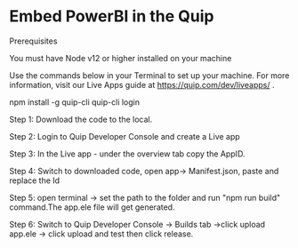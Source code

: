 # Embed PowerBI in the Quip

Prerequisites

You must have Node v12 or higher installed on your machine

Use the commands below in your Terminal to set up your machine. For more information, visit our Live Apps guide at https://quip.com/dev/liveapps/ .

npm install -g quip-cli
quip-cli login


Step 1:
Download the code to the local.


Step 2:
Login to Quip Developer Console and create a Live app

Step 3:
In the Live app - under the overview tab copy the AppID.

Step 4:
Switch to downloaded code, open app-> Manifest.json, paste and replace the Id


Step 5:
open terminal -> set the path to the folder and run "npm run build" command.The app.ele file will get generated.


Step 6:
Switch to Quip Developer Console -> Builds tab ->click upload app.ele  -> click upload and test then click release.




